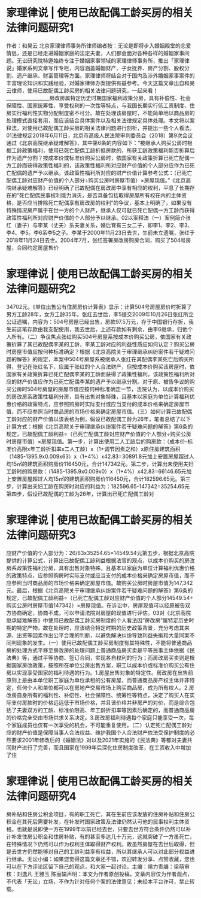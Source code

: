 # 家理律说 | 使用已故配偶工龄买房的相关法律问题研究1

作者：和昊云 北京家理律师事务所律师编者按：无论是即将步入婚姻殿堂的恋爱情侣，还是已经走进婚姻家庭的法定夫妻，人们都会面对各种各样的婚姻家事问题。无讼研究院特邀始终专注于婚姻家事领域的家理律师事务所，推出「家理律说」婚家系列文章写作专栏，内容涵盖婚姻财产、子女抚养、房产分割、股权分割、遗产继承、财富管理等方面。家理律师将结合对于国内及涉外婚姻家事案件的丰富理论知识和实践经验，对婚家律师办案提供有益参考。今天这篇文章出自和昊云律师，使用已故配偶工龄买房的相关法律问题研究，一起来看！__________________房改房属特定历史时期国家福利政策分房，具有补偿性、社会保障性、国家统筹性、享受权利的一次性等特点，与我国长期实行低工资制度、住房实行福利性实物分配制度密不可分。故在处理该房屋时，不能简单地以商品房的处理模式直接套用，而应该结合具体案件以及相关法律规定具体处理。本文将以案释法，对使用已故配偶工龄买房的相关法律问题进行剖析，并提出一些个人看法。01法律规定2018年6月11日，北京市高级人民法院审判委员会（2018）第9次会议通过《北京高院继承疑难解答》，其中第6条的内容如下：“被继承人购买公房时根据工龄政策福利，使用已死亡配偶工龄折抵房款的，所获工龄政策福利能否折算后作为遗产分割？按成本价或标准价购买公房时，依国家有关政策折算已死亡配偶一方工龄而获得政策性福利的，该政策性福利所对应财产价值的个人部分应作为已死亡配偶的遗产予以继承。该政策性福利所对应的财产价值计算参考公式：（已死亡配偶工龄对应财产价值的个人部分÷购买公房时房屋市值）×房屋现值。”《北京高院继承疑难解答》已经明确了已故配偶在房改房中享有相应的权利，平息了长期存在的“死亡配偶民事权利能力消灭，是否具备包括取得房屋所有权在内的主体资格，是否应当排除死亡配偶享有房改房的权利”的争议，基本上明确了，如果没有特殊情况房产属于在世一方的个人财产，继承人仅可就已死亡配偶一方工龄而获得政策性福利所对应财产价值的个人部分予以继承。02以案释法（一）案例简介张红（妻子）与李某（丈夫）系夫妻关系，婚后育有三女二子，即李1、李2、李3、李4、李5。李6系李5之子。李某于2000年11月23日去世，生前未立遗嘱，张红于2018年11月24日去世。2004年7月，张红签署房改房购房合同，购买了504号房屋，合同约定房屋售价

# 家理律说 | 使用已故配偶工龄买房的相关法律问题研究2

34702元。《单位出售公有住房房价计算表》显示：计算504号房屋房价时折算了男方工龄28年，女方工龄35年。张红去世后，李5提交2009年10月26日张红所立公证遗嘱，内容为：504号房屋已经出售，房款97.5万元，存于中国银行存折，我生前这笔存款由我支配使用，我去世后，上述存款如有剩余，由李6继承，归他个人所有。（二）争议焦点张红购买504号房屋系按成本价购买公房，依国家有关政策折算了其已故配偶李某的工龄，李某工龄对应的利益性质应如何认定？购买公房时房屋市值应按何种标准确定？根据《北京高院关于审理继承纠纷案件若干疑难问题的解答》的规定，本案中504号房屋系被继承人张红在其配偶李某死亡后购买所得，登记在张红名下，应属于张红的个人合法财产，但按成本价购买该房屋时，依国家有关政策折算已死亡配偶李某的工龄而获得了政策性福利，该政策性福利所对应的财产价值应作为已死亡配偶李某的遗产予以继承分割。对于原、被告争议的购买公房时504号房屋的房屋市值应按何种标准确定一节，法院认为，以成本价购买的房改房系政策性福利分房，具有出售对象特殊，且基本以家庭为单位计算福利优惠价格的政策特点，应参照购房时实际支付或应当支付的成本价格来确定房屋市值，而不应参照当时商品房的市场价格来确定房屋市值。（三）如何计算已故配偶工龄对应的财产价值以该表格为例，假设已故配偶工龄为26年，笔者总结了以下计算方式：根据《北京高院关于审理继承纠纷案件若干疑难问题的解答》第6条的规定，已故配偶工龄利益=（已死亡配偶工龄对应财产价值的个人部分÷购买公房时房屋市值）×房屋现值。第一步，计算出使用二人工龄后的购房款：（成本价-标准价高限x年工龄折扣率x二人工龄）x（1+调节因素之和）x原住房建筑面积（1485-1395.9x0.009x63）x（1+4%）x42.83=30891.8元加上安置房屋超过人均15㎡的建筑面积购房价116450元，合计147342元。第二步，计算出未使用夫妇工龄时的购房款：（1485-1395.9x0.009x0）x（1+4%）x42.83=66146.65元加上安置房屋超过人均15㎡的建筑面积购房价116450元，合计182596.65元。第三步，计算出夫妇工龄在购房时对应的利益为：182596.65-147342=35254.65元第四步，假设已故配偶的工龄为26年，计算出已死亡配偶工龄对

# 家理律说 | 使用已故配偶工龄买房的相关法律问题研究3

应财产价值的个人部分为：26/63x35254.65=14549.54元第五步，根据北京高院提供的计算公式，计算出已故配偶工龄利益根据法官的观点，以成本价购买的房改房系政策性福利分房，具有出售对象特殊，且基本以家庭为单位计算福利优惠价格的政策特点，应参照购房时实际支付或应当支付的成本价格来确定房屋市值，而不应参照当时商品房的市场价格来确定房屋市值。故购买公房时房屋市值为147,342元。最后，根据《北京高院关于审理继承纠纷案件若干疑难问题的解答》第6条的规定，已故配偶工龄利益=（已死亡配偶工龄对应财产价值的个人部分14549.54÷购买公房时房屋市值147342）×房屋现值。在诉讼中，房屋现值可以经原被告双方协商确定，协商不成，可以申请法院对房屋的现值进行评估。03对《北京高院继承疑难解答》中使用已故配偶工龄买房制度的个人看法因“房改房”属特定历史时期的特定产物，故在处理时，应该结合特定时期的历史政策背景，充分考虑其来源、出资等因素作出公平合理的判断，以避免解决纠纷导致利益失衡和大量同案不同判现象的发生。（一）使用已故配偶工龄买房制度有其特殊性，不能将普通商品房的处理方式平移至房改房的处理问题上普通商品房买卖是平等民事主体依据《民法典》等，通过平等协商、签订合同，实现各自权利的行为；而房改房买卖则是根据国家房改政策，按照所在单位公房出售方案，职工以成本价或标准价购买公有住房以实现享受国家的福利待遇的行为。1.房屋出售对象的特定性。房改房在出售前原则上是由本单位职工家庭为单位承租的公有房屋，而普通商品房产权主体并非特定，任何个人和单位都可以在房地产交易市场上购买商品房，成为所有权人。2.房改房自身所有的福利性、补偿性、社会保障性、统筹性等特点，决定了购买人在实际支付房款时的价格远远低于市场价格，并且该价格并非房产的对价，而是综合包括了夫妻双方的工龄、标准价限高、年工龄折扣率等因素后确定的，而普通商品房的价格完全交由市场供求关系决定。3.房改房福利待遇每个家庭只能享受一次，每个家庭成员也仅有一次享受的机会，不可能重复使用。（二）认定死亡配偶工龄对应的财产价值是保障当事人合法权益、维护我国个人合法财产依法受保护制度的必然要求2001年修改后的《婚姻法》对以及2021年实施的《民法典》等都对夫妻共同财产进行了完善，而且国家在1999年后深化住房制度改革，在工资收入中增加了住

# 家理律说 | 使用已故配偶工龄买房的相关法律问题研究4

房补贴和住房公积金项目，有的职工死亡，其在生前应该发放的住房补贴和住房公积金在其死后需要补发，在补发时国家政策及法律仍然认可他的民事权利主体资格。也就是说即使一方在1999年以前已经去世，只要去世方符合条件仍然可以补计补发住房公积金和住房补贴，有的甚至多达几十万元，这就突破了一方虽死亡，在特殊情况下仍然可以作为权利主体取得财产权利。故虽然房屋在去世后取得，但是去世方仍然能够对自己的工龄利益享有权益，所以其继承人可以对此部分权益进行继承。无讼小编：如果您觉得这篇文章还不错，欢迎转发分享、点赞收藏，您也可以在下方评论区留下自己的观点，和大家一起讨论。主编：靖力责编：梁萌审核：刘逸凡 王雅玉 陈丽娟声明：本文为作者原创投稿，文章内容仅为作者观点，不代表「无讼」立场，不作为针对任何个案的法律意见；未经本平台许可，禁止转载。

